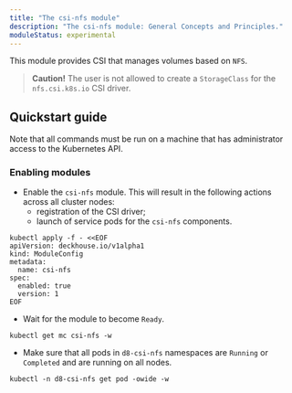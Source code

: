 ```yaml
---
title: "The csi-nfs module"
description: "The csi-nfs module: General Concepts and Principles."
moduleStatus: experimental
---
```


This module provides CSI that manages volumes based on `NFS`. 

> **Caution!** The user is not allowed to create a `StorageClass` for the `nfs.csi.k8s.io` CSI driver.

## Quickstart guide

Note that all commands must be run on a machine that has administrator access to the Kubernetes API.

### Enabling modules

- Enable the `csi-nfs` module. This will result in the following actions across all cluster nodes:
    - registration of the CSI driver;
    - launch of service pods for the `csi-nfs` components.

```shell
kubectl apply -f - <<EOF
apiVersion: deckhouse.io/v1alpha1
kind: ModuleConfig
metadata:
  name: csi-nfs
spec:
  enabled: true
  version: 1
EOF
```

- Wait for the module to become `Ready`.

```shell
kubectl get mc csi-nfs -w
```

- Make sure that all pods in `d8-csi-nfs` namespaces are `Running` or `Completed` and are running on all nodes.

```shell
kubectl -n d8-csi-nfs get pod -owide -w
```